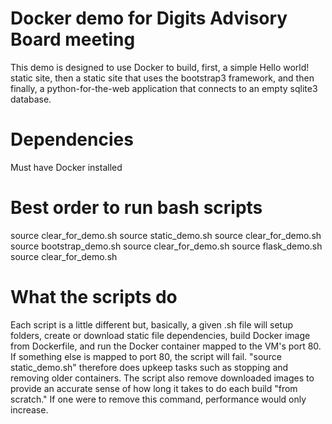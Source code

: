 # Docker demo for Digits Advisory Board meeting

This demo is designed to use Docker to build, first, a simple Hello world! static site, then a static site that uses 
the bootstrap3 framework, and then finally, a python-for-the-web application that connects to an empty sqlite3 database.

# Dependencies

Must have Docker installed

# Best order to run bash scripts

source clear_for_demo.sh
source static_demo.sh
source clear_for_demo.sh
source bootstrap_demo.sh
source clear_for_demo.sh
source flask_demo.sh
source clear_for_demo.sh

# What the scripts do 

Each script is a little different but, basically, a given .sh file will setup folders, create or download static file dependencies, 
build Docker image from Dockerfile, and run the Docker container mapped to the VM's port 80. If something else is mapped to port 80,
 the script will fail. "source static_demo.sh" therefore does upkeep tasks such as stopping and removing older containers. 
The script also remove downloaded images to provide an accurate sense of how long it takes to do each build "from scratch." 
If one were to remove this command, performance would only increase.
